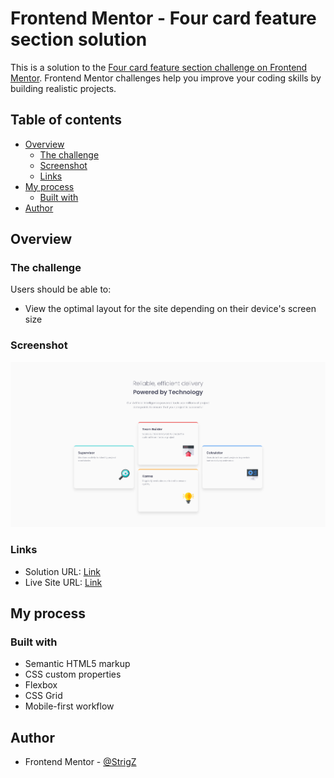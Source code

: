 # Frontend Mentor - Four card feature section solution

This is a solution to the [Four card feature section challenge on Frontend Mentor](https://www.frontendmentor.io/challenges/four-card-feature-section-weK1eFYK). Frontend Mentor challenges help you improve your coding skills by building realistic projects. 

## Table of contents

- [Overview](#overview)
  - [The challenge](#the-challenge)
  - [Screenshot](#screenshot)
  - [Links](#links)
- [My process](#my-process)
  - [Built with](#built-with)
- [Author](#author)


## Overview

### The challenge

Users should be able to:

- View the optimal layout for the site depending on their device's screen size

### Screenshot

![](./screenshot.jpg)


### Links

- Solution URL: [Link](https://www.frontendmentor.io/solutions/four-card-feature-section-with-css3-and-html5-GMXWNoBIT)
- Live Site URL: [Link](https://strigz.github.io/Four-card-feature-section-challenge/)

## My process

### Built with

- Semantic HTML5 markup
- CSS custom properties
- Flexbox
- CSS Grid
- Mobile-first workflow

## Author

- Frontend Mentor - [@StrigZ](https://www.frontendmentor.io/profile/StrigZ)
